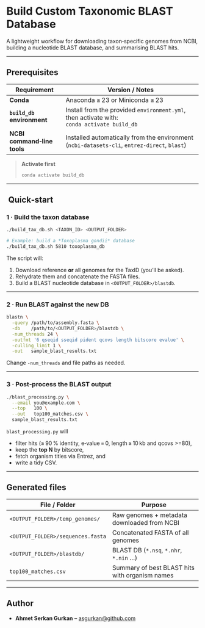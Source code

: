 # Build Custom Taxonomic BLAST Database

A lightweight workflow for downloading taxon‑specific genomes from NCBI, building a nucleotide BLAST database, and summarising BLAST hits.

---

## Prerequisites

| Requirement                 | Version / Notes                                                                               |
| --------------------------- | --------------------------------------------------------------------------------------------- |
| **Conda**                   | Anaconda ≥ 23 or Miniconda ≥ 23                                                               |
| **`build_db` environment**  | Install from the provided `environment.yml`, then activate with:<br>`conda activate build_db` |
| **NCBI command‑line tools** | Installed automatically from the environment (`ncbi‑datasets-cli`, `entrez‑direct`, `blast`)  |

> **Activate first**
>
> ```bash
> conda activate build_db
> ```

---

##  Quick‑start

### 1 · Build the taxon database

```bash
./build_tax_db.sh <TAXON_ID> <OUTPUT_FOLDER>

# Example: build a *Toxoplasma gondii* database
./build_tax_db.sh 5810 toxoplasma_db
```

The script will:

1. Download reference **or** all genomes for the TaxID (you’ll be asked).
2. Rehydrate them and concatenate the FASTA files.
3. Build a BLAST nucleotide database in `<OUTPUT_FOLDER>/blastdb`.

---

### 2 · Run BLAST against the new DB

```bash
blastn \
  -query /path/to/assembly.fasta \
  -db    /path/to/<OUTPUT_FOLDER>/blastdb \
  -num_threads 24 \
  -outfmt '6 qseqid sseqid pident qcovs length bitscore evalue' \
  -culling_limit 1 \
  -out   sample_blast_results.txt
```

Change `-num_threads` and file paths as needed.

---

### 3 · Post‑process the BLAST output

```bash
./blast_processing.py \
  --email you@example.com \
  --top   100 \
  --out   top100_matches.csv \
  sample_blast_results.txt
```

`blast_processing.py` will 

* filter hits (≥ 90 % identity, e‑value = 0, length ≥ 10 kb and qcovs >=80),
* keep the **top N** by bitscore,
* fetch organism titles via Entrez, and
* write a tidy CSV.

---

## Generated files

| File / Folder                     | Purpose                                        |
| --------------------------------- | ---------------------------------------------- |
| `<OUTPUT_FOLDER>/temp_genomes/`   | Raw genomes + metadata downloaded from NCBI    |
| `<OUTPUT_FOLDER>/sequences.fasta` | Concatenated FASTA of all genomes              |
| `<OUTPUT_FOLDER>/blastdb/`        | BLAST DB (`*.nsq`, `*.nhr`, `*.nin` …)         |
| `top100_matches.csv`              | Summary of best BLAST hits with organism names |

---

## Author

* **Ahmet Serkan Gurkan** – [asgurkan@github.com](mailto:asgurkan@github.com)
